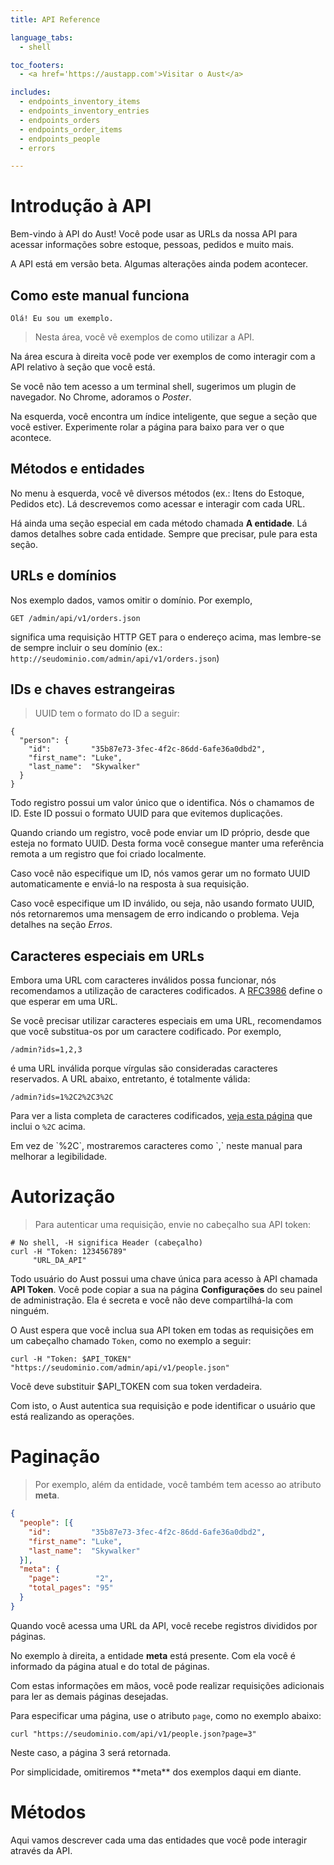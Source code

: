 ```yaml
---
title: API Reference

language_tabs:
  - shell

toc_footers:
  - <a href='https://austapp.com'>Visitar o Aust</a>

includes:
  - endpoints_inventory_items
  - endpoints_inventory_entries
  - endpoints_orders
  - endpoints_order_items
  - endpoints_people
  - errors

---
```


# Introdução à API

Bem-vindo à API do Aust! Você pode usar as URLs da nossa API para acessar
informações sobre estoque, pessoas, pedidos e muito mais.

<aside class="warning">
  A API está em versão beta. Algumas alterações ainda podem acontecer.
</aside>

## Como este manual funciona

```shell
Olá! Eu sou um exemplo.
```

> Nesta área, você vê exemplos de como utilizar a API.

Na área escura à direita você pode ver exemplos de como interagir com a API
relativo à seção que você está.

Se você não tem acesso a um terminal shell, sugerimos um plugin
de navegador. No Chrome, adoramos o _Poster_.

Na esquerda, você encontra um índice inteligente, que segue a seção que você
estiver. Experimente rolar a página para baixo para ver o que acontece.

## Métodos e entidades

No menu à esquerda, você vê diversos métodos (ex.: Itens do Estoque, Pedidos etc).
Lá descrevemos como acessar e interagir com cada URL.

Há ainda uma seção especial em cada método chamada **A entidade**.
Lá damos detalhes sobre cada entidade. Sempre que precisar, pule
para esta seção.

## URLs e domínios

Nos exemplo dados, vamos omitir o domínio. Por exemplo,

`GET /admin/api/v1/orders.json`

significa uma requisição HTTP GET para o endereço acima, mas lembre-se
de sempre incluir o seu
domínio (ex.: `http://seudominio.com/admin/api/v1/orders.json`)

## IDs e chaves estrangeiras

> UUID tem o formato do ID a seguir:

```shell
{
  "person": {
    "id":         "35b87e73-3fec-4f2c-86dd-6afe36a0dbd2",
    "first_name": "Luke",
    "last_name":  "Skywalker"
  }
}
```

Todo registro possui um valor único que o identifica. Nós o chamamos de ID.
Este ID possui o formato UUID para que evitemos duplicações.

Quando criando um registro, você pode enviar um ID próprio, desde que
esteja no formato UUID. Desta forma você
consegue manter uma referência remota a um registro que foi criado localmente.

Caso você não especifique um ID, nós vamos gerar um no formato UUID
automaticamente e enviá-lo na resposta à sua requisição.

Caso você especifique um ID inválido, ou seja, não usando formato UUID, nós
retornaremos uma mensagem de erro indicando o problema. Veja detalhes na seção
_Erros_.

## Caracteres especiais em URLs

Embora uma URL com caracteres inválidos possa funcionar, nós recomendamos
a utilização de caracteres codificados. A
[RFC3986](http://tools.ietf.org/html/rfc3986) define o que esperar em uma
URL.

Se você precisar utilizar caracteres especiais em uma URL, recomendamos que
você substitua-os por um caractere codificado. Por exemplo,

`/admin?ids=1,2,3`

é uma URL inválida porque vírgulas são consideradas caracteres reservados.
A URL abaixo, entretanto, é totalmente válida:

`/admin?ids=1%2C2%2C3%2C`

Para ver a lista completa de caracteres codificados,
[veja esta página](http://www.w3schools.com/tags/ref_urlencode.asp) que inclui
o `%2C` acima.

<aside class="notice">
Em vez de `%2C`, mostraremos caracteres como `,` neste manual para melhorar
a legibilidade.
</aside>

# Autorização

> Para autenticar uma requisição, envie no cabeçalho sua API token:

```shell
# No shell, -H significa Header (cabeçalho)
curl -H "Token: 123456789"
     "URL_DA_API"
```

Todo usuário do Aust possui uma chave única para acesso à API chamada
**API Token**. Você pode copiar a sua na página **Configurações** do seu
painel de administração. Ela é secreta e você não deve compartilhá-la com
ninguém.

O Aust espera que você inclua sua API token em todas as requisições em
um cabeçalho chamado `Token`, como no exemplo a seguir:

`curl -H "Token: $API_TOKEN" "https://seudominio.com/admin/api/v1/people.json"`

<aside class="notice">
Você deve substituir $API_TOKEN com sua token verdadeira.
</aside>

Com isto, o Aust autentica sua requisição e pode identificar o usuário que
está realizando as operações.


# Paginação

> Por exemplo, além da entidade, você também tem acesso ao atributo **meta**.

```json
{
  "people": [{
    "id":         "35b87e73-3fec-4f2c-86dd-6afe36a0dbd2",
    "first_name": "Luke",
    "last_name":  "Skywalker"
  }],
  "meta": {
    "page":        "2",
    "total_pages": "95"
  }
}
```

Quando você acessa uma URL da API, você recebe registros divididos por páginas.

No exemplo à direita, a entidade **meta** está presente. Com ela você é informado
da página atual e do total de páginas.

Com estas informações em mãos, você pode realizar requisições adicionais
para ler as demais páginas desejadas.

Para especificar uma página, use o atributo `page`, como no exemplo abaixo:

`curl "https://seudominio.com/api/v1/people.json?page=3"`

Neste caso, a página 3 será retornada.

<aside class="notice">
  Por simplicidade, omitiremos **meta** dos exemplos daqui em diante.
</aside>

# Métodos

Aqui vamos descrever cada uma das entidades que você pode interagir através
da API.

